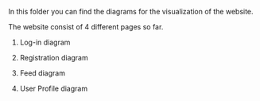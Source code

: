 In this folder you can find the diagrams for the visualization of the website.

The website consist of 4 different pages so far.

1) Log-in diagram

2) Registration diagram

3) Feed diagram

4) User Profile diagram

